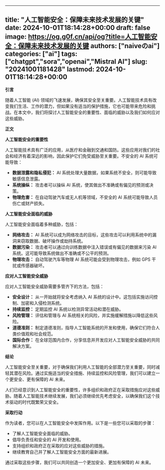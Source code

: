 
---
title: "人工智能安全：保障未来技术发展的关键"
date: 2024-10-01T18:14:28+00:00
draft: false
image: https://og.g0f.cn/api/og?title=人工智能安全：保障未来技术发展的关键
authors: ["naiveのai"]
categories: ["ai"]
tags: ["chatgpt","sora","openai","Mistral AI"]
slug: "20241001181428"
lastmod: 2024-10-01T18:14:28+00:00
---
**引言**

随着人工智能 (AI) 领域的飞速发展，确保其安全至关重要。人工智能技术具有改变我们生活、工作的潜力，但如果没有适当的保护措施，它也可能带来危险和挑战。在本文中，我们将探讨人工智能安全的重要性、面临的威胁以及我们如何应对这些威胁。

**正文**

**人工智能安全的重要性**

人工智能技术具有广泛的应用，从医疗和金融到交通和国防。这些应用对我们的社会和经济有着深远的影响，因此保护它们免受威胁至关重要。不安全的 AI 系统可能导致：

- **数据泄露和隐私侵犯：** AI 系统处理大量数据，如果系统不安全，则可能导致敏感信息泄露。
- **系统操纵：** 攻击者可以操纵 AI 系统，使其做出不准确或有偏见的预测或决策。
- **物理危害：** 在自动驾驶汽车或无人机等领域，不安全的 AI 系统可能导致人员伤亡或财产损失。

**人工智能安全面临的威胁**

人工智能安全面临着多种威胁，包括：

- **网络攻击：** AI 系统可以成为网络攻击的目标，这些攻击可以利用系统中的漏洞来窃取数据、破坏操作或劫持系统。
- **数据污染：** 攻击者可以通过向训练数据中注入错误或有偏见的数据来污染 AI 系统。这可能导致系统做出不准确或不公平的预测。
- **物理攻击：** 自动驾驶汽车等物理 AI 系统可能会受到物理攻击，例如 GPS 干扰或传感器破坏。

**应对人工智能安全威胁**

应对人工智能安全威胁需要多管齐下的方法，包括：

- **安全设计：** 从一开始就将安全考虑纳入 AI 系统的设计中。这包括实施访问控制、加密和入侵检测系统。
- **持续监控：** 定期监控 AI 系统以检测异常活动和潜在威胁。
- **风险管理：** 评估和管理与 AI 系统相关的风险，并实施缓解措施以降低这些风险。
- **道德准则：** 制定道德准则，指导人工智能系统的开发和使用，确保它们符合人类价值观和社会规范。
- **国际合作：** 在全球范围内合作，分享信息并开发应对人工智能安全威胁的共同解决方案。

**结论**

人工智能安全至关重要，对于确保我们利用人工智能的全部潜力至关重要，同时减轻其潜在风险。通过实施适当的安全措施、持续监控和风险管理，我们可以建立一个更安全、更有保障的 AI 未来。

人们已经意识到人工智能安全的重要性，许多组织和政府正在采取措施应对这些威胁。随着人工智能技术继续发展，我们必须继续优先考虑安全，以确保我们这个技术驱动的时代既繁荣又安全。

**采取行动**

作为读者，您可以在人工智能安全中发挥作用。以下是一些您可以采取的步骤：

- 了解人工智能安全面临的威胁。
- 倡导负责任和安全的 AI 开发和使用。
- 支持组织和政府正在采取的应对这些威胁的措施。
- 继续教育自己并了解人工智能安全方面的最新进展。

通过采取这些步骤，我们可以共同创造一个更加安全、更加有保障的 AI 未来。